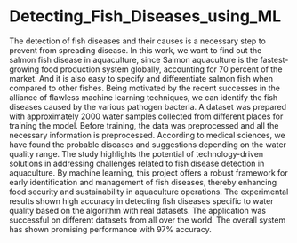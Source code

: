 # Detecting_Fish_Diseases_using_ML
The detection of fish diseases and their causes is a necessary step to prevent from spreading disease.
In this work, we want to find out the salmon fish disease in aquaculture, since Salmon aquaculture is the fastest-growing food production system globally, accounting for 70 percent of the market. 
And it is also easy to specify and differentiate salmon fish when compared to other fishes. 
Being motivated by the recent successes in the alliance of flawless machine learning techniques, we can identify the fish diseases caused by the various pathogen bacteria.
A dataset was prepared with approximately 2000 water samples collected from different places for training the model. 
Before training, the data was preprocessed and all the necessary information is preprocessed. According to medical sciences, we have found the probable diseases and suggestions depending on the water quality range. 
The study highlights the potential of technology-driven solutions in addressing challenges related to fish disease detection in aquaculture.
By machine learning, this project offers a robust framework for early identification and management of fish diseases, thereby enhancing food security and sustainability in aquaculture operations.
The experimental results shown high accuracy in detecting fish diseases specific to water quality based on the algorithm with real datasets. 
The application was successful on different datasets from all over the world. The overall system has shown promising performance with 97% accuracy. 
